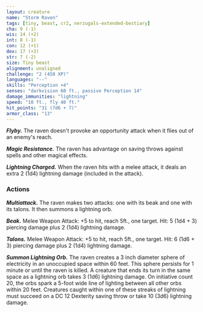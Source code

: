 ```yaml
---
layout: creature
name: "Storm Raven"
tags: [tiny, beast, cr2, nerzugals-extended-bestiary]
cha: 9 (-1)
wis: 14 (+2)
int: 8 (-1)
con: 12 (+1)
dex: 17 (+3)
str: 7 (-2)
size: Tiny beast
alignment: unaligned
challenge: "2 (450 XP)"
languages: "--"
skills: "Perception +4"
senses: "darkvision 60 ft., passive Perception 14"
damage_immunities: "lightning"
speed: "10 ft., fly 40 ft."
hit_points: "31 (7d6 + 7)"
armor_class: "13"
---
```


***Flyby.*** The raven doesn't provoke an opportunity
attack when it flies out of an enemy's reach.

***Magic Resistance.*** The raven has advantage on
saving throws against spells and other magical
effects.

***Lightning Charged.*** When the raven hits with a
melee attack, it deals an extra 2 (1d4) lightning
damage (included in the attack).

### Actions

***Multiattack.*** The raven makes two attacks: one with
its beak and one with its talons. It then summons a
lightning orb.

***Beak.*** Melee Weapon Attack: +5 to hit, reach 5ft.,
one target. Hit: 5 (1d4 + 3) piercing damage plus 2
(1d4) lightning damage.

***Talons.*** Melee Weapon Attack: +5 to hit, reach 5ft.,
one target. Hit: 6 (1d6 + 3) piercing damage plus 2
(1d4) lightning damage.

***Summon Lightning Orb.*** The raven creates a 3 inch
diameter sphere of electricity in an unoccupied
space within 60 feet. This sphere persists for 1
minute or until the raven is killed. A creature that
ends its turn in the same space as a lightning orb
takes 3 (1d6) lightning damage. On initiative count
20, the orbs spark a 5-foot wide line of lighting
between all other orbs within 20 feet. Creatures
caught within one of these streaks of lightning
must succeed on a DC 12 Dexterity saving throw or
take 10 (3d6) lightning damage.
